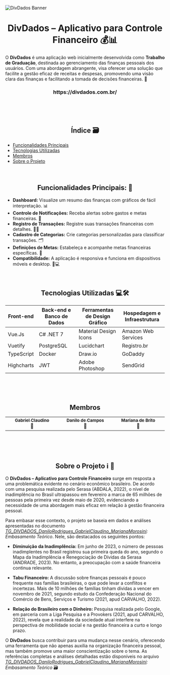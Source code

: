 ![DivDados Banner](https://github.com/DanCampos12/requirements-divdados/assets/78832392/cf790550-201e-4db4-a0be-bd8bb5b8004a)
<h1 align="center"> DivDados – Aplicativo para Controle Financeiro 💰📊 </h1>

O **DivDados** é uma aplicação web inicialmente desenvolvida como **Trabalho de Graduação**, destinada ao gerenciamento das finanças pessoais dos usuários. Com uma abordagem abrangente, visa oferecer uma solução que facilite a gestão eficaz de receitas e despesas, promovendo uma visão clara das finanças e facilitando a tomada de decisões financeiras. 🚀 
<h3 align="center"> https://divdados.com.br/ </h2>
<br/><br/><br/>
<h2 align="center"> Índice 🗃 </h2>

-   [Funcionalidades Principais]()
-   [Tecnologias Utilizadas]()
-   [Membros]()
-   [Sobre o Projeto]()
<br/><br/><br/>
<h2 align="center"> Funcionalidades Principais: 🎯 </h2>

-   **Dashboard:** Visualize um resumo das finanças com gráficos de fácil interpretação. 📊
-   **Controle de Notificações:** Receba alertas sobre gastos e metas financeiras. 🔔
-   **Registro de Transações:** Registre suas transações financeiras com detalhes. 📝🔄
-   **Cadastro de Categorias:** Crie categorias personalizadas para classificar transações. 🗂️
-   **Definições de Metas:** Estabeleça e acompanhe metas financeiras específicas. 🎯
-   **Compatibilidade:** A aplicação é responsiva e funciona em dispositivos móveis e desktop. 📱💻
<br/><br/><br/>
<h2 align="center"> Tecnologias Utilizadas 💻🛠️ </h2>

<table align="center">
  <thead>
    <th>Front-end</th>
    <th>Back-end e Banco de Dados</th>
    <th>Ferramentas de Design Gráfico</th>
    <th>Hospedagem e Infraestrutura</th>
  </thead>
  <tbody>
    <tr>
      <td>Vue.Js</td>
      <td>C# .NET 7</td>
      <td>Material Design Icons</td>
      <td>Amazon Web Services</td>
    </tr>
    <tr>
      <td>Vuetify</td>
      <td>PostgreSQL</td>
      <td>Lucidchart</td>
      <td>Registro.br</td>
    </tr>
    <tr>
      <td>TypeScript</td>
      <td>Docker</td>
      <td>Draw.io</td>
      <td>GoDaddy</td>
    </tr>
    <tr>
      <td>Highcharts</td>
      <td>JWT</td>
      <td>Adobe Photoshop</td>
      <td>SendGrid</td>
    </tr>
  </tbody>
</table>
<br/><br/><br/>
<h2 align="center"> Membros </h2>

<table align="center">
  <tr>
    <td align="center" width=200px><a href="https://github.com/Gabrielclf10"><img style="border-radius: 50%;" src="https://avatars.githubusercontent.com/u/78832392?v=4" alt=""/><br /><sub><b>Gabriel Claudino</b></sub></a><br /><a href="https://rocketseat.com.br/" title="Gabriel Claudino"></a>🚀</td>
    <td align="center" width=200px><a href="https://github.com/DanCampos12"><img style="border-radius: 50%;" src="https://avatars.githubusercontent.com/u/65630045?v=4" alt=""/><br /><sub><b>Danilo de Campos</b></sub></a><br /><a href="https://github.com/DanCampos12/" title="Danilo Campos"></a>🚀</td>
    <td align="center" width=200px><a href="https://github.com/MarianaMorosini/"><img style="border-radius: 50%;" src="https://avatars.githubusercontent.com/u/78965428?v=4" alt=""/><br /><sub><b>Mariana de Brito</b></sub></a><br /><a href="https://github.com/MarianaMorosini/" title="Mariana de Brito"></a>🚀</td>
  </tr>
</table>
<br/><br/><br/>
<h2 align="center"> Sobre o Projeto ℹ️ 📘 </h2>

O **DivDados – Aplicativo para Controle Financeiro** surge em resposta a uma problemática evidente no cenário econômico brasileiro. De acordo com uma pesquisa realizada pelo Serasa (ABDALA, 2022), o nível de inadimplência no Brasil ultrapassou em fevereiro a marca de 65 milhões de pessoas pela primeira vez desde maio de 2020, evidenciando a necessidade de uma abordagem mais eficaz em relação à gestão financeira pessoal.

Para embasar esse contexto, o projeto se baseia em dados e análises apresentadas no documento _[TG_DIVDADOS_DaniloRodrigues_GabrielClaudino_MarianaMorosini](https://github.com/DanCampos12/requirements-divdados/blob/main/TG_DIVDADOS_DaniloRodrigues_GabrielClaudino_MarianaMorosini.pdf): Embasamento Teórico_. Nele, são destacados os seguintes pontos:

-   **Diminuição da Inadimplência:** Em junho de 2023, o número de pessoas inadimplentes no Brasil registrou sua primeira queda do ano, segundo o Mapa da Inadimplência e Renegociação de Dívidas da Serasa (ANDRADE, 2023). No entanto, a preocupação com a saúde financeira continua relevante.
    
-   **Tabu Financeiro:** A discussão sobre finanças pessoais é pouco frequente nas famílias brasileiras, o que pode levar a conflitos e incertezas. Mais de 10 milhões de famílias tinham dívidas a vencer em novembro de 2021, segundo estudo da Confederação Nacional do Comércio de Bens, Serviços e Turismo (2021, apud CARVALHO, 2022).
    
-   **Relação do Brasileiro com o Dinheiro:** Pesquisa realizada pelo Google, em parceria com a Liga Pesquisa e a Provokers (2021, apud CARVALHO, 2022), revela que a realidade da sociedade atual interfere na perspectiva de mobilidade social e na gestão financeira a curto e longo prazo.
    

O **DivDados** busca contribuir para uma mudança nesse cenário, oferecendo uma ferramenta que não apenas auxilia na organização financeira pessoal, mas também promove uma maior conscientização sobre o tema. As referências completas e análises detalhadas estão disponíveis no arquivo _[TG_DIVDADOS_DaniloRodrigues_GabrielClaudino_MarianaMorosini](https://github.com/DanCampos12/requirements-divdados/blob/main/TG_DIVDADOS_DaniloRodrigues_GabrielClaudino_MarianaMorosini.pdf): Embasamento Teórico_ 🗃
